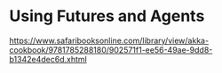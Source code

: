 # Using Futures and Agents

https://www.safaribooksonline.com/library/view/akka-cookbook/9781785288180/902571f1-ee56-49ae-9dd8-b1342e4dec6d.xhtml
